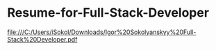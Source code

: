 # Resume-for-Full-Stack-Developer
[file:///C:/Users/iSokol/Downloads/Igor%20Sokolyanskyy%20Full-Stack%20Developer.pdf](https://github.com/IgorSokolyanskyy/Resume-for-Full-Stack-Developer/blob/master/file:///C:/Users/iSokol/Downloads/file:///C:/Users/iSokol/Downloads/Igor%20Sokolyanskyy%20Full-Stack%20Developer.pdf)
